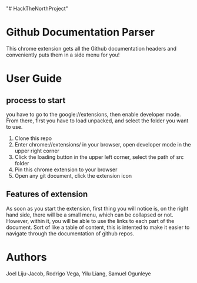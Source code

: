 "# HackTheNorthProject" 
<h1> Github Documentation Parser </h1>

This chrome extension gets all the Github documentation headers and conveniently puts them in a side menu for you!

<h1>User Guide</h1>
<h2> process to start</h2>
you have to go to the google://extensions, then enable developer mode. From there, first you have to load unpacked, and select the folder you want to use.</br>

1. Clone this repo</br>
1. Enter chrome://extensions/ in your browser, open developer mode in the upper right corner</br>
1. Click the loading button in the upper left corner, select the path of src folder</br>
1. Pin this chrome extension to your browser</br>
1. Open any git document, click the extension icon</br>

<h2> Features of extension</h2>
As soon as you start the extension, first thing you will notice is, on the right hand side, there will be a small menu, which can be collapsed or not. However, within it, you will be able to use the links to each part of the document. Sort of like a table of content, this is intented to make it easier to navigate through the documentation of github repos.

<h1> Authors </h1>
Joel Liju-Jacob, Rodrigo Vega, Yilu Liang, Samuel Ogunleye

